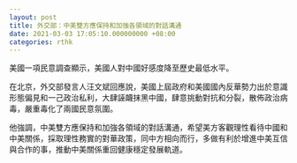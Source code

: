 ```yaml
---
layout: post
title: 外交部：中美雙方應保持和加強各領域的對話溝通
date: 2021-03-03 17:05:10.000000000 +08:00
categories: rthk
---
```


美國一項民意調查顯示，美國人對中國好感度降至歷史最低水平。

在北京，外交部發言人汪文斌回應說，美國上屆政府和美國國內反華勢力出於意識形態偏見和一己政治私利，大肆誣衊抹黑中國，肆意挑動對抗和分裂，散佈政治病毒，嚴重毒化了兩國民意氛圍。 

他強調，中美雙方應保持和加強各領域的對話溝通，希望美方客觀理性看待中國和中美關係，採取理性務實的對華政策，同中方相向而行，多做有利於增進中美互信與合作的事，推動中美關係重回健康穩定發展軌道。
